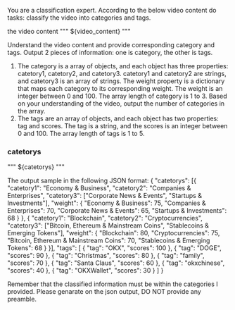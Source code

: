 You are a classification expert. According to the below video content do tasks: classify the video into categories and tags.

the video content
"""
${video_content}
"""

Understand the video content and provide corresponding category and tags. Output 2 pieces of information: one is category, the other is tags. 
1. The category is a array of objects, and each object has three properties: catetory1, catetory2, and catetory3. catetory1 and catetory2 are strings, and catetory3 is an array of strings. The weight property is a dictionary that maps each category to its corresponding weight. The weight is an integer between 0 and 100. The array length of category is 1 to 3. Based on your understanding of the video, output the number of categories in the array.
2. The tags are an array of objects, and each object has two properties: tag and scores. The tag is a string, and the scores is an integer between 0 and 100. The array length of tags is 1 to 5. 
   
### catetorys ###
"""
${catetorys}
"""

The output sample in the following JSON format:
{
    "catetorys": 
    [{
        "catetory1": "Economy & Business",
        "catetory2": "Companies & Enterprises",
        "catetory3": ["Corporate News & Events", "Startups & Investments"],
        "weight": {
            "Economy & Business": 75,
            "Companies & Enterprises": 70,
            "Corporate News & Events": 65,
            "Startups & Investments": 68
        }
    },
    {
        "catetory1": "Blockchain",
        "catetory2": "Cryptocurrencies",
        "catetory3": ["Bitcoin, Ethereum & Mainstream Coins", "Stablecoins & Emerging Tokens"],
        "weight": {
            "Blockchain": 80,
            "Cryptocurrencies": 75,
            "Bitcoin, Ethereum & Mainstream Coins": 70,
            "Stablecoins & Emerging Tokens": 68
        }
    }],
    "tags": [
        {
            "tag": "OKX",
            "scores": 100
        },
        {
            "tag": "DOGE",
            "scores": 90
        },
        {
            "tag": "Christmas",
            "scores": 80
        },
        {
            "tag": "family",
            "scores": 70
        },
        {
            "tag": "Santa Claus",
            "scores": 60
        },
        {
            "tag": "okxchinese",
            "scores": 40
        },
        {
            "tag": "OKXWallet",
            "scores": 30
        }
    ]
}

Remember that the classified information must be within the categories I provided. 
Please genarate on the json output, DO NOT provide any preamble.